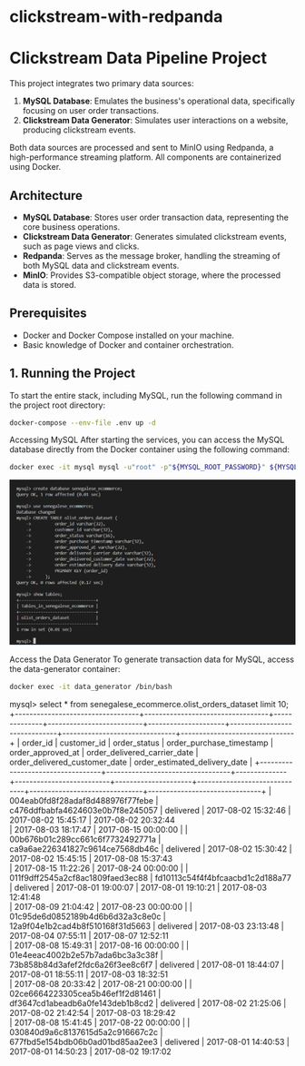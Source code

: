 # clickstream-with-redpanda

# Clickstream Data Pipeline Project

This project integrates two primary data sources:
1. **MySQL Database**: Emulates the business's operational data, specifically focusing on user order transactions.
2. **Clickstream Data Generator**: Simulates user interactions on a website, producing clickstream events.

Both data sources are processed and sent to MinIO using Redpanda, a high-performance streaming platform. All components are containerized using Docker.

## Architecture

- **MySQL Database**: Stores user order transaction data, representing the core business operations.
- **Clickstream Data Generator**: Generates simulated clickstream events, such as page views and clicks.
- **Redpanda**: Serves as the message broker, handling the streaming of both MySQL data and clickstream events.
- **MinIO**: Provides S3-compatible object storage, where the processed data is stored.


## Prerequisites

- Docker and Docker Compose installed on your machine.
- Basic knowledge of Docker and container orchestration.
  
## 1. Running the Project
To start the entire stack, including MySQL, run the following command in the project root directory:
```bash
docker-compose --env-file .env up -d
```
Accessing MySQL
After starting the services, you can access the MySQL database directly from the Docker container using the following command:

```bash
docker exec -it mysql mysql -u"root" -p"${MYSQL_ROOT_PASSWORD}" ${MYSQL_DATABASE}
```
![System Diagram](https://github.com/PENE18/clickstream-with-redpanda/blob/main/screen/create.PNG)

Access the Data Generator
To generate transaction data for MySQL, access the data-generator container:

```bash
docker exec -it data_generator /bin/bash

```
mysql> select * from senegalese_ecommerce.olist_orders_dataset limit 10;
+----------------------------------+----------------------------------+--------------+--------------------------+---------------------+------------------------------+-------------------------------+-------------------------------+
| order_id                         | customer_id                      | order_status | order_purchase_timestamp | order_approved_at   | order_delivered_carrier_date | order_delivered_customer_date | order_estimated_delivery_date |
+----------------------------------+----------------------------------+--------------+--------------------------+---------------------+------------------------------+-------------------------------+-------------------------------+
| 004eab0fd8f28adaf8d488976f77febe | c476ddfbabfa4624603e0b7f8e245057 | delivered    | 2017-08-02 15:32:46      | 2017-08-02 15:45:17 | 2017-08-02 20:32:44    
      | 2017-08-03 18:17:47           | 2017-08-15 00:00:00           |
| 00b676b01c289cc661c6f7732492771a | ca9a6ae226341827c9614ce7568db46c | delivered    | 2017-08-02 15:30:42      | 2017-08-02 15:45:15 | 2017-08-08 15:37:43    
      | 2017-08-15 11:22:26           | 2017-08-24 00:00:00           |
| 011f9dff2545a2cf8ac1809faed3ec88 | fd10113c54f4f4bfcaacbd1c2d188a77 | delivered    | 2017-08-01 19:00:07      | 2017-08-01 19:10:21 | 2017-08-03 12:41:48    
      | 2017-08-09 21:04:42           | 2017-08-23 00:00:00           |
| 01c95de6d0852189b4d6b6d32a3c8e0c | 12a9f04e1b2cad4b8f510168f31d5663 | delivered    | 2017-08-03 23:13:48      | 2017-08-04 07:55:11 | 2017-08-07 12:52:11    
      | 2017-08-08 15:49:31           | 2017-08-16 00:00:00           |
| 01e4eeac4002b2e57b7ada6bc3a3c38f | 73b858b84d3afef2fdc6a26f3ee8c6f7 | delivered    | 2017-08-01 18:44:07      | 2017-08-01 18:55:11 | 2017-08-03 18:32:51    
      | 2017-08-08 20:33:42           | 2017-08-21 00:00:00           |
| 02ce6664223305cea5b46ef1f2d81461 | df3647cd1abeadb6a0fe143deb1b8cd2 | delivered    | 2017-08-02 21:25:06      | 2017-08-02 21:42:54 | 2017-08-03 18:29:42    
      | 2017-08-08 15:41:45           | 2017-08-22 00:00:00           |
| 030840d9a6c8137615d5a2c916667c2c | 677fbd5e154bdb06b0ad01bd85aa2ee3 | delivered    | 2017-08-01 14:40:53      | 2017-08-01 14:50:23 | 2017-08-02 19:17:02    
